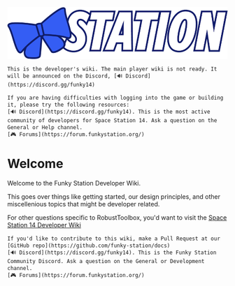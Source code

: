 <img src="assets/logo.png" width=512 style="margin-left:auto;margin-right:auto;display:block"/>

```admonish warning "Players beware"
This is the developer's wiki. The main player wiki is not ready. It will be announced on the Discord, [🔊 Discord](https://discord.gg/funky14)
```

```admonish question "Technical Issues"
If you are having difficulties with logging into the game or building it, please try the following resources:
[🔊 Discord](https://discord.gg/funky14). This is the most active community of developers for Space Station 14. Ask a question on the General or Help channel.
[🎮 Forums](https://forum.funkystation.org/)
```

# Welcome

Welcome to the Funky Station Developer Wiki.

This goes over things like getting started, our design principles, and other miscellenious topics that might be developer related.

For other questions specific to RobustToolbox, you'd want to visit the [Space Station 14 Developer Wiki](https://docs.spacestation14.com/index.html)

```admonish question "Contribute to this Wiki"
If you'd like to contribute to this wiki, make a Pull Request at our [GitHub repo](https://github.com/funky-station/docs)
[🔊 Discord](https://discord.gg/funky14). This is the Funky Station Community Discord. Ask a question on the General or Development channel.
[🎮 Forums](https://forum.funkystation.org/) 
```